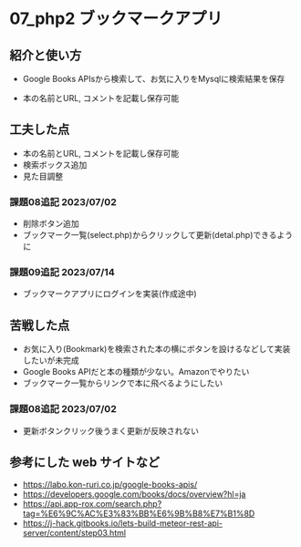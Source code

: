 # 07_php2 ブックマークアプリ

## 紹介と使い方

  - Google Books APIsから検索して、お気に入りをMysqlに検索結果を保存

  - 本の名前とURL, コメントを記載し保存可能

## 工夫した点

  - 本の名前とURL, コメントを記載し保存可能
  - 検索ボックス追加
  - 見た目調整

### 課題08追記 2023/07/02
  - 削除ボタン追加
  - ブックマーク一覧(select.php)からクリックして更新(detal.php)できるように

### 課題09追記 2023/07/14
  - ブックマークアプリにログインを実装(作成途中)

## 苦戦した点

  - お気に入り(Bookmark)を検索された本の横にボタンを設けるなどして実装したいが未完成
  - Google Books APIだと本の種類が少ない。Amazonでやりたい
  - ブックマーク一覧からリンクで本に飛べるようにしたい

### 課題08追記 2023/07/02
  - 更新ボタンクリック後うまく更新が反映されない

## 参考にした web サイトなど

  - https://labo.kon-ruri.co.jp/google-books-apis/
  - https://developers.google.com/books/docs/overview?hl=ja
  - https://api.app-rox.com/search.php?tag=%E6%9C%AC%E3%83%BB%E6%9B%B8%E7%B1%8D
  - https://j-hack.gitbooks.io/lets-build-meteor-rest-api-server/content/step03.html